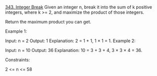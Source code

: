 [343. Integer Break](https://leetcode.com/problems/integer-break/description/)
Given an integer n, break it into the sum of k positive integers, where k >= 2, and maximize the product of those integers.

Return the maximum product you can get.

 

Example 1:

Input: n = 2
Output: 1
Explanation: 2 = 1 + 1, 1 × 1 = 1.
Example 2:

Input: n = 10
Output: 36
Explanation: 10 = 3 + 3 + 4, 3 × 3 × 4 = 36.
 

Constraints:

2 <= n <= 58